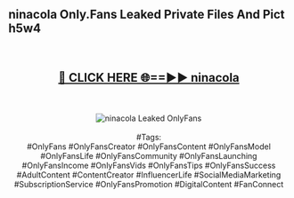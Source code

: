 <h2>ninacola Only.Fans Leaked Private Files And Pict h5w4</h2>
<br>
<div align="center">
<h2><a href="https://mediafiles.top/ninacola" rel="nofollow">🔴 CLICK HERE 🌐==►► ninacola</a></h2>
<br>
<br>
<a href="https://mediafiles.top/ninacola" rel="nofollow" data-target="animated-image.originalLink"><img src="https://i.ibb.co.com/WyWwxjT/player-gif2.gif" alt="ninacola Leaked OnlyFans" style="max-width: 100%; display: inline-block;" data-target="animated-image.originalImage"></a>
<br><br>
#Tags:
<br>
#OnlyFans #OnlyFansCreator #OnlyFansContent #OnlyFansModel #OnlyFansLife #OnlyFansCommunity #OnlyFansLaunching #OnlyFansIncome #OnlyFansVids #OnlyFansTips #OnlyFansSuccess #AdultContent #ContentCreator #InfluencerLife #SocialMediaMarketing #SubscriptionService #OnlyFansPromotion #DigitalContent #FanConnect
</div>
<br>